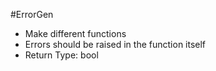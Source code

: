 #ErrorGen
- Make different functions
- Errors should be raised in the function itself
- Return Type: bool
